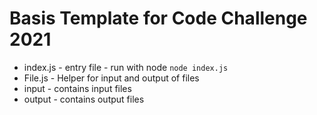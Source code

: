 Basis Template for Code Challenge 2021
===

* index.js - entry file - run with node ``` node index.js ```
* File.js - Helper for input and output of files
* input - contains input files
* output - contains output files